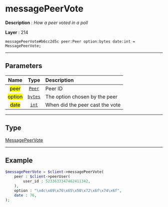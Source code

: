 # messagePeerVote

**Description** : *How a peer voted in a poll*

**Layer** : 214

```tl
messagePeerVote#b6cc2d5c peer:Peer option:bytes date:int = MessagePeerVote;
```

---

## Parameters

| Name | Type | Description |
| :---: | :---: | :--- |
| <mark>peer</mark> | [`Peer`](type/Peer) | Peer ID |
| <mark>option</mark> | [`bytes`](type/bytes) | The option chosen by the peer |
| <mark>date</mark> | [`int`](type/int) | When did the peer cast the vote |

---

## Type

[MessagePeerVote](type/MessagePeerVote)

---

## Example

```php
$messagePeerVote = $client->messagePeerVote(
	peer : $client->peerUser(
		user_id : 5233633347462411342,
	),
	option : "\x4c\x69\x76\x65\x50\x72\x6f\x74\x6f",
	date : 76,
);
```